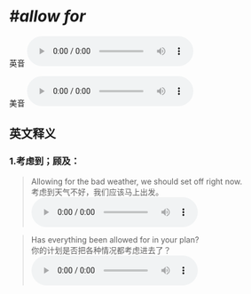 # ***\#allow for*** 
英音
<audio src="./media/allow for1_AAC.aac" controls="controls"></audio>

美音
<audio src="./media/allow for2_AAC.aac" controls="controls"></audio>



  

英文释义
---
### 1.**考虑到；顾及：**  

 > Allowing for the bad weather, we should set off right now.   
 > 考虑到天气不好，我们应该马上出发。    
<audio src="./media/13-allow.aac" controls="controls"></audio>

 > Has everything been allowed for in your plan?   
 > 你的计划是否把各种情况都考虑进去了？    
<audio src="./media/14-allow.aac" controls="controls"></audio>


